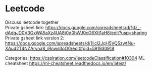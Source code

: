 # Leetcode

Discuss leetcode together <br>
Private gsheet link: https://docs.google.com/spreadsheets/d/1dz_-dAdqJD0V3GxWA5aXz4UA8t0q0hWJ0cG6XtI1aH8/edit?usp=sharing
Private gsheet link version 2:
https://docs.google.com/spreadsheets/d/1Iicl2JqH5VQ5zwtNu-XAud2T4NZArvna8_iRnws0oO0/edit#gid=591930918

Categories: https://cspiration.com/leetcodeClassification#10304
ML cheatsheet https://ml-cheatsheet.readthedocs.io/en/latest/
